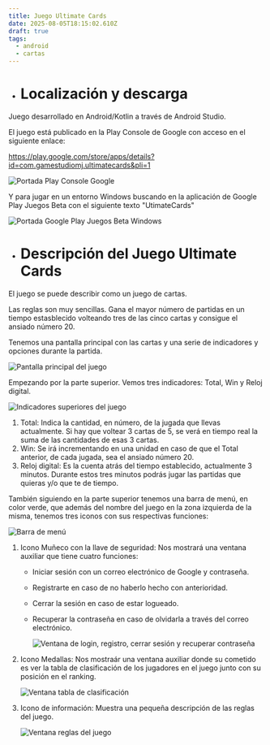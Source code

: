 ```yaml
---
title: Juego Ultimate Cards
date: 2025-08-05T18:15:02.610Z
draft: true
tags:
  - android
  - cartas
---
```

* # Localización y descarga

Juego desarrollado en Android/Kotlin a través de Android Studio.

El juego está publicado en la Play Console de Google con acceso en el siguiente enlace:

<https://play.google.com/store/apps/details?id=com.gamestudiomj.ultimatecards&pli=1>

![Portada Play Console Google](/images/captura-de-pantalla-2025-08-05-202100.png "Portada Play Console Google")

Y para jugar en un entorno Windows buscando en la aplicación de Google Play Juegos Beta con el siguiente texto "UtimateCards"

![Portada Google Play Juegos Beta Windows](/images/captura-de-pantalla-2025-08-05-202613.png "Portada Google Play Juegos Beta Windows")

* # Descripción del Juego Ultimate Cards

El juego se puede describir como un juego de cartas. 

Las reglas son muy sencillas. Gana el mayor número de partidas en un tiempo estasblecido volteando tres de las cinco cartas y consigue el ansiado número 20.

Tenemos una pantalla principal con las cartas y una serie de indicadores y opciones durante la partida.

![Pantalla principal del juego](/images/captura-de-pantalla-2025-08-05-203210.png "Pantalla principal del juego")

Empezando por la parte superior. Vemos tres indicadores: Total, Win y Reloj digital.

![Indicadores superiores del juego](/images/captura-de-pantalla-2025-08-05-203457.png "Indicadores superiores del juego")

1. Total: Indica la cantidad, en número, de la jugada que llevas actualmente. Si hay que voltear 3 cartas de 5, se verá en tiempo real la suma de las cantidades de esas 3 cartas.
2. Win: Se irá incrementando en una unidad en caso de que el Total anterior, de cada jugada, sea el ansiado número 20.
3. Reloj digital: Es la cuenta atrás del tiempo establecido, actualmente 3 minutos. Durante estos tres minutos podrás jugar las partidas que quieras y/o que te de tiempo.

También siguiendo en la parte superior tenemos una barra de menú, en color verde, que además del nombre del juego en la zona izquierda de la misma, tenemos tres iconos con sus respectivas funciones:

![Barra de menú](/images/captura-de-pantalla-2025-08-05-204020.png "Barra de menú")

1. Icono Muñeco con la llave de seguridad: Nos mostrará una ventana auxiliar que tiene cuatro funciones:

   * Iniciar sesión con un correo electrónico de Google y contraseña.
   * Registrarte en caso de no haberlo hecho con anterioridad.
   * Cerrar la sesión en caso de estar logueado.
   * Recuperar la contraseña en caso de olvidarla a través del correo electrónico.

     ![Ventana de login, registro, cerrar sesión y recuperar contraseña](/images/captura-de-pantalla-2025-08-05-204538.png "Ventana de login, registro, cerrar sesión y recuperar contraseña")
2. Icono Medallas: Nos mostraár una ventana auxiliar donde su cometido es ver la tabla de clasificación de los jugadores en el juego junto con su posición en el ranking.

   ![Ventana tabla de clasificación](/images/captura-de-pantalla-2025-08-05-204713.png "Ventana tabla de clasificación")
3. Icono de información: Muestra una pequeña descripción de las reglas del juego.

   ![Ventana reglas del juego](/images/captura-de-pantalla-2025-08-05-204800.png "Ventana reglas del juego")